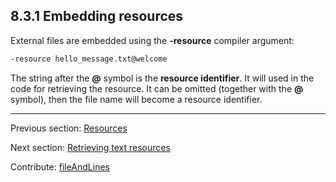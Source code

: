 ## 8.3.1 Embedding resources

External files are embedded using the **-resource** compiler argument:


```haxe
-resource hello_message.txt@welcome
```

The string after the **@** symbol is the **resource identifier**. It will used in the code for retrieving the resource. It can be omitted (together with the **@** symbol), then the file name will become a resource identifier.

---

Previous section: [Resources](cr-resources.md)

Next section: [Retrieving text resources](cr-resources-getString.md)

Contribute: [fileAndLines](https://github.com/HaxeFoundation/HaxeManual/blob/master/08-compiler-features.tex#L58-58)